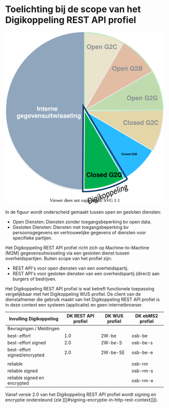 # Toelichting bij de scope van het Digikoppeling REST API profiel

![Digikoppeling voor Closed Data G2G Uitwisseling](media/DK_closed_g2g.svg "Digikoppeling voor Closed Data G2G Uitwisseling")

In de figuur wordt onderscheid gemaakt tussen open en gesloten diensten:

- Open Diensten: Diensten zonder toegangsbeperking bv open data.
- Gesloten Diensten: Diensten met toegangsbeperking bv persoonsgegevens en vertrouwelijke gegevens of diensten voor specifieke partijen.

Het Digikoppeling REST API profiel richt zich op Machine-to-Machine (M2M) gegevensuitwisseling via een gesloten dienst tussen overheidspartijen.
Buiten scope van het profiel zijn:

- REST API's voor open diensten van een overheidspartij.
- REST API's voor gesloten diensten van een overheidspartij (direct) aan burgers of bedrijven.

Het Digikoppeling REST API profiel is wat betreft functionele toepassing vergelijkbaar met het Digikoppeling WUS profiel.
De client van de dienstafnemer die gebruik maakt van het Digikoppeling REST API profiel is in deze context een systeem (applicatie) en geen internetbrowser.

| Invulling Digikoppeling  | DK REST API profiel | DK WUS profiel | DK ebMS2 profiel |
| --- | --- |---|---|
| Bevragingen / Meldingen |  |  |  |
| best-effort | 1.0 | 2W-be | osb-be |
| best-effort signed | 2.0 | 2W-be-S | osb-be-s |
| best-effort signed/encrypted | 2.0 | 2W-be-SE | osb-be-e |
|  |  |  |  |
| reliable |  |  | osb-rm |
| reliable signed |  |  | osb-rm-s |
| reliable signed en encrypted |  |  | osb-rm-e |

Vanaf versie 2.0 van het Digikoppeling REST API profiel wordt signing en encryptie ondersteund (zie [[[#signing-encryptie-in-http-rest-context]]]).
